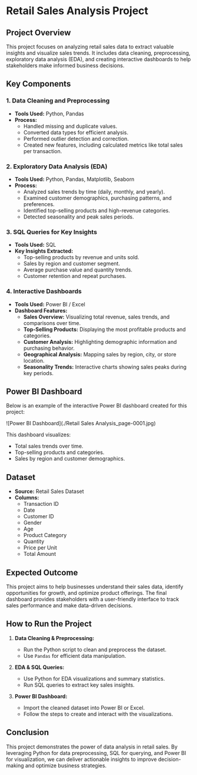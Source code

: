 # Retail Sales Analysis Project

## Project Overview

This project focuses on analyzing retail sales data to extract valuable insights and visualize sales trends. It includes data cleaning, preprocessing, exploratory data analysis (EDA), and creating interactive dashboards to help stakeholders make informed business decisions.

## Key Components

### 1. **Data Cleaning and Preprocessing**

- **Tools Used:** Python, Pandas
- **Process:**
  - Handled missing and duplicate values.
  - Converted data types for efficient analysis.
  - Performed outlier detection and correction.
  - Created new features, including calculated metrics like total sales per transaction.

### 2. **Exploratory Data Analysis (EDA)**

- **Tools Used:** Python, Pandas, Matplotlib, Seaborn
- **Process:**
  - Analyzed sales trends by time (daily, monthly, and yearly).
  - Examined customer demographics, purchasing patterns, and preferences.
  - Identified top-selling products and high-revenue categories.
  - Detected seasonality and peak sales periods.

### 3. **SQL Queries for Key Insights**

- **Tools Used:** SQL
- **Key Insights Extracted:**
  - Top-selling products by revenue and units sold.
  - Sales by region and customer segment.
  - Average purchase value and quantity trends.
  - Customer retention and repeat purchases.

### 4. **Interactive Dashboards**

- **Tools Used:** Power BI / Excel
- **Dashboard Features:**
  - **Sales Overview:** Visualizing total revenue, sales trends, and comparisons over time.
  - **Top-Selling Products:** Displaying the most profitable products and categories.
  - **Customer Analysis:** Highlighting demographic information and purchasing behavior.
  - **Geographical Analysis:** Mapping sales by region, city, or store location.
  - **Seasonality Trends:** Interactive charts showing sales peaks during key periods.

## Power BI Dashboard

Below is an example of the interactive Power BI dashboard created for this project:

![Power BI Dashboard](./Retail Sales Analysis_page-0001.jpg)

This dashboard visualizes:
- Total sales trends over time.
- Top-selling products and categories.
- Sales by region and customer demographics.

## Dataset

- **Source:** Retail Sales Dataset
- **Columns:**
  - Transaction ID
  - Date
  - Customer ID
  - Gender
  - Age
  - Product Category
  - Quantity
  - Price per Unit
  - Total Amount

## Expected Outcome

This project aims to help businesses understand their sales data, identify opportunities for growth, and optimize product offerings. The final dashboard provides stakeholders with a user-friendly interface to track sales performance and make data-driven decisions.

## How to Run the Project

1. **Data Cleaning & Preprocessing:**
   - Run the Python script to clean and preprocess the dataset.
   - Use `Pandas` for efficient data manipulation.

2. **EDA & SQL Queries:**
   - Use Python for EDA visualizations and summary statistics.
   - Run SQL queries to extract key sales insights.

3. **Power BI Dashboard:**
   - Import the cleaned dataset into Power BI or Excel.
   - Follow the steps to create and interact with the visualizations.

## Conclusion

This project demonstrates the power of data analysis in retail sales. By leveraging Python for data preprocessing, SQL for querying, and Power BI for visualization, we can deliver actionable insights to improve decision-making and optimize business strategies.
